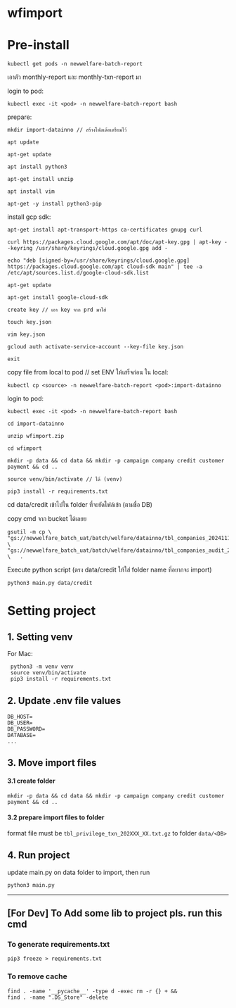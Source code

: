 # wfimport

# Pre-install
```
kubectl get pods -n newwelfare-batch-report
```

เอาตัว monthly-report และ monthly-txn-report มา

login to pod:
```
kubectl exec -it <pod> -n newwelfare-batch-report bash
```

prepare:
```
mkdir import-datainno // สร้างโฟลเด้อเตรียมไว้

apt update

apt-get update

apt install python3

apt-get install unzip

apt install vim

apt-get -y install python3-pip
```


install gcp sdk:
```
apt-get install apt-transport-https ca-certificates gnupg curl

curl https://packages.cloud.google.com/apt/doc/apt-key.gpg | apt-key --keyring /usr/share/keyrings/cloud.google.gpg add -

echo "deb [signed-by=/usr/share/keyrings/cloud.google.gpg] https://packages.cloud.google.com/apt cloud-sdk main" | tee -a /etc/apt/sources.list.d/google-cloud-sdk.list

apt-get update

apt-get install google-cloud-sdk

create key // เอา key จาก prd มาใส่

touch key.json

vim key.json

gcloud auth activate-service-account --key-file key.json

exit
```


copy file from local to pod // set ENV ให้เสร็จก่อน ใน local:
```
kubectl cp <source> -n newwelfare-batch-report <pod>:import-datainno
```


login to pod:
```
kubectl exec -it <pod> -n newwelfare-batch-report bash

cd import-datainno

unzip wfimport.zip

cd wfimport

mkdir -p data && cd data && mkdir -p campaign company credit customer payment && cd ..

source venv/bin/activate // ได้ (venv)

pip3 install -r requirements.txt
```


cd data/credit เข้าไปใน folder ที่จะยัดไฟล์เข้า (ตามชื่อ DB)

copy  cmd จาก bucket ได้เลยย
```
gsutil -m cp \   "gs://newwelfare_batch_uat/batch/welfare/datainno/tbl_companies_20241112_00.txt.gz" \   "gs://newwelfare_batch_uat/batch/welfare/datainno/tbl_companies_audit_20241112_00.txt.gz" \   .
```


Execute python script (ตรง data/credit ให้ใส่  folder name ที่อยากจะ import)
```
python3 main.py data/credit
```





# Setting project

## 1. Setting venv

For Mac:
```
 python3 -m venv venv
 source venv/bin/activate 
 pip3 install -r requirements.txt
```


## 2. Update .env file values
```
DB_HOST=
DB_USER=
DB_PASSWORD=
DATABASE=
...
```

## 3. Move import files 
#### 3.1 create folder 
```
mkdir -p data && cd data && mkdir -p campaign company credit customer payment && cd .. 
```
#### 3.2 prepare import files to folder 
format file must be `tbl_privilege_txn_202XXX_XX.txt.gz` to folder `data/<DB>`


## 4. Run project

update main.py on data folder to import,
then run
```
python3 main.py
```

---

## [For Dev] To Add some lib to project pls. run this cmd
### To generate requirements.txt
```
pip3 freeze > requirements.txt
```

### To remove cache
```
find . -name '__pycache__' -type d -exec rm -r {} + &&
find . -name ".DS_Store" -delete
```


